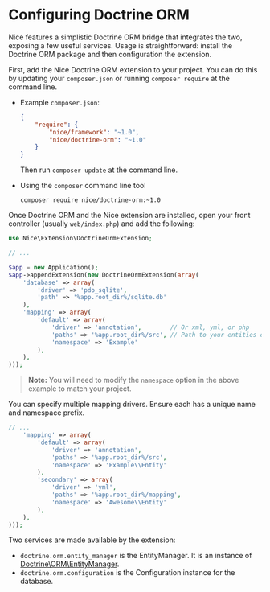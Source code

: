 Configuring Doctrine ORM
========================

Nice features a simplistic Doctrine ORM bridge that integrates the two, exposing a few useful services. Usage 
is straightforward: install the Doctrine ORM package and then configuration the extension.

First, add the Nice Doctrine ORM extension to your project. You can do this by updating your `composer.json` or
running `composer require` at the command line.

*   Example `composer.json`:

    ```json
    {
        "require": {
            "nice/framework": "~1.0",
            "nice/doctrine-orm": "~1.0"
        }
    }
    ```
    
    Then run `composer update` at the command line.
    

*   Using the `composer` command line tool

    ```
    composer require nice/doctrine-orm:~1.0
    ```

Once Doctrine ORM and the Nice extension are installed, open your front controller (usually `web/index.php`) and 
add the following:

```php
use Nice\Extension\DoctrineOrmExtension;

// ...

$app = new Application();
$app->appendExtension(new DoctrineOrmExtension(array(
    'database' => array(
        'driver' => 'pdo_sqlite',
        'path' => '%app.root_dir%/sqlite.db'
    ),
    'mapping' => array(
        'default' => array(
            'driver' => 'annotation',        // Or xml, yml, or php
            'paths' => '%app.root_dir%/src', // Path to your entities or mapping files
            'namespace' => 'Example'
        ),
    ),
)));
```

> **Note:** You will need to modify the `namespace` option in the above example to match your project.

You can specify multiple mapping drivers. Ensure each has a unique name and namespace prefix.

```php
// ...
    'mapping' => array(
        'default' => array(
            'driver' => 'annotation',
            'paths' => '%app.root_dir%/src',
            'namespace' => 'Example\\Entity'
        ),
        'secondary' => array(
            'driver' => 'yml',
            'paths' => '%app.root_dir%/mapping',
            'namespace' => 'Awesome\\Entity'
        ),
    ),
)));
```

Two services are made available by the extension:

* `doctrine.orm.entity_manager` is the EntityManager. It is an instance of 
[Doctrine\ORM\EntityManager](http://doctrine-orm.readthedocs.org/en/latest/reference/working-with-objects.html).
* `doctrine.orm.configuration` is the Configuration instance for the database.
